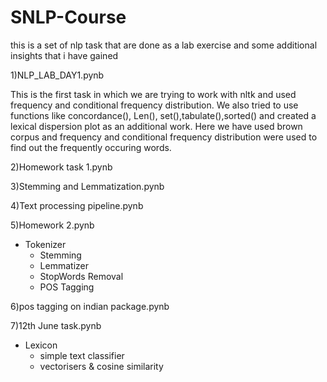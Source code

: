 # SNLP-Course
this is a set of nlp task that are done as a lab exercise and some additional insights that i have gained


1)NLP_LAB_DAY1.pynb


This is the first task in which we are trying to work with nltk and used frequency and conditional frequency distribution. We also tried to use functions like concordance(), Len(), set(),tabulate(),sorted() and created a lexical dispersion plot as an additional work.
Here we have used brown corpus and frequency and conditional frequency distribution were used to find out the frequently occuring words.

2)Homework task 1.pynb


3)Stemming and Lemmatization.pynb


4)Text processing pipeline.pynb


5)Homework 2.pynb
* Tokenizer
   * Stemming
   * Lemmatizer
   * StopWords Removal
   * POS Tagging

6)pos tagging on indian package.pynb


7)12th June task.pynb
* Lexicon
   * simple text classifier
   * vectorisers & cosine similarity

